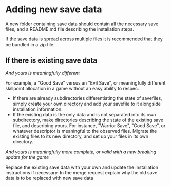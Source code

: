 # Adding new save data

A new folder containing save data should contain all the necessary save files, and a README.md file describing the installation steps.

If the save data is spread across multiple files it is recommended that they be bundled in a zip file.

## If there is existing save data
*And yours is meaningfully different*

For example, a "Good Save" versus an "Evil Save", or meaningfully different skillpoint allocation in a game without an easy ability to respec. 

- If there are already subdirectories differentiating the state of savefiles, simply create your own directory and add your savefile to it alongside installation information.
- If the existing data is the only data and is not separated into its own subdirectory, make directories describing the state of the existing save file, and describing yours. For instance, "Warrior Save", "Good Save", or whatever descriptor is meaningful to the observed files. Migrate the existing files to its new directory, and set up your files in its own directory.

*And yours is meaningfully more complete, or valid with a new breaking update for the game*

Replace the existing save data with your own and update the installation instructions if necessary. In the merge request explain why the old save data is to be replaced with new save data
